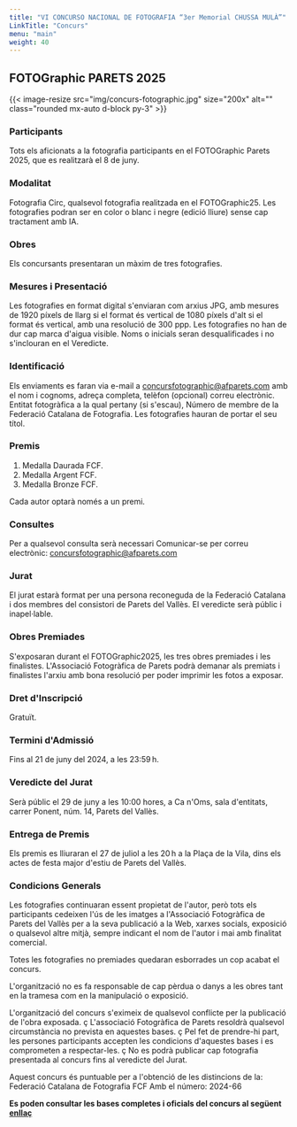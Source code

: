 ```yaml
---
title: "VI CONCURSO NACIONAL DE FOTOGRAFIA “3er Memorial CHUSSA MULÀ”"
LinkTitle: "Concurs"
menu: "main"
weight: 40
---
```


## FOTOGraphic PARETS 2025

{{< image-resize src="img/concurs-fotographic.jpg" size="200x" alt="" class="rounded mx-auto d-block py-3" >}}

### Participants

Tots els aficionats a la fotografia participants en el FOTOGraphic Parets 2025, que es realitzarà el 8 de juny.

### Modalitat

Fotografia Circ, qualsevol fotografia realitzada en el FOTOGraphic25.
Les fotografies podran ser en color o blanc i negre (edició lliure) sense cap tractament amb IA.

### Obres

Els concursants presentaran un màxim de tres fotografies.

### Mesures i Presentació

Les fotografies en format digital s'enviaran com arxius JPG, amb mesures de 1920 píxels de llarg si el format és vertical de 1080 píxels d'alt si el format és vertical, amb una resolució de 300 ppp.
Les fotografies no han de dur cap marca d'aigua visible.
Noms o inicials seran desqualificades i no s'inclouran en el Veredicte.

### Identificació

Els enviaments es faran via e-mail a <concursfotographic@afparets.com> amb el nom i cognoms, adreça completa, telèfon (opcional) correu electrònic. Entitat fotogràfica a la qual pertany (si s'escau), Número de membre de la Federació Catalana de Fotografia. Les fotografies hauran de portar el seu títol.

### Premis

1. Medalla Daurada FCF.
2. Medalla Argent FCF.
3. Medalla Bronze FCF.

Cada autor optarà només a un premi.

### Consultes

Per a qualsevol consulta serà necessari Comunicar-se per correu electrònic: <concursfotographic@afparets.com>

### Jurat

El jurat estarà format per una persona reconeguda de la Federació Catalana i dos membres del consistori de Parets del Vallès. El veredicte serà públic i inapel·lable.

### Obres Premiades

S'exposaran durant el FOTOGraphic2025, les tres obres premiades i les finalistes. L'Associació Fotogràfica de Parets podrà demanar als premiats i finalistes l'arxiu amb bona resolució per poder imprimir les fotos a exposar.

### Dret d'Inscripció

Gratuït.

### Termini d'Admissió

Fins al 21 de juny del 2024, a les 23:59 h.

### Veredicte del Jurat

Serà públic el 29 de juny a les 10:00 hores, a Ca n'Oms, sala d'entitats, carrer Ponent, núm. 14, Parets del Vallès.

### Entrega de Premis

Els premis es lliuraran el 27 de juliol a les 20 h a la Plaça de la Vila, dins els actes de festa major d'estiu de Parets del Vallès.

### Condicions Generals

Les fotografies continuaran essent propietat de l'autor, però tots els participants cedeixen l'ús de les imatges a l'Associació Fotogràfica de Parets del Vallès per a la seva publicació a la Web, xarxes socials, exposició o qualsevol altre mitjà, sempre indicant el nom de l'autor i mai amb finalitat comercial.

Totes les fotografies no premiades quedaran esborrades un cop acabat el concurs.

L'organització no es fa responsable de cap pèrdua o danys a les obres tant en la tramesa com en la manipulació o exposició.

L'organització del concurs s'eximeix de qualsevol conflicte per la publicació de l'obra exposada.
ç
L'associació Fotogràfica de Parets resoldrà qualsevol circumstància no prevista en aquestes bases.
ç
Pel fet de prendre-hi part, les persones participants accepten les condicions d'aquestes bases i es comprometen a respectar-les.
ç
No es podrà publicar cap fotografia presentada al concurs fins al veredicte del Jurat.

Aquest concurs és puntuable per a l'obtenció de les distincions de la: Federació Catalana de Fotografia FCF Amb el número: 2024-66

**Es poden consultar les bases completes i oficials del concurs al següent [enllaç](/pdf/ConcursFOTOgraphic24.pdf)**
